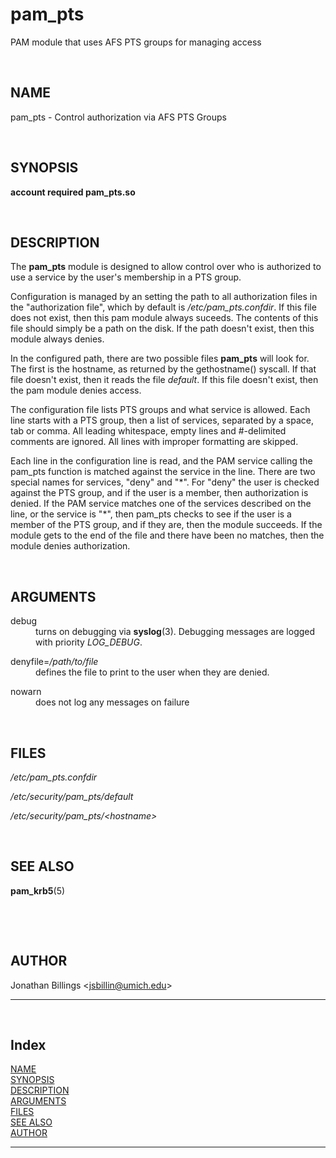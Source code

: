 pam_pts
=======

PAM module that uses AFS PTS groups for managing access

<P>
<A NAME="lbAB">&nbsp;</A>
<H2>NAME</H2>

pam_pts - Control authorization via AFS PTS Groups
<P>
<A NAME="lbAC">&nbsp;</A>
<H2>SYNOPSIS</H2>

<B>account required pam_pts.so</B>

<P>
<A NAME="lbAD">&nbsp;</A>
<H2>DESCRIPTION</H2>

The <B>pam_pts</B> module is designed to allow control over who is
authorized to use a service by the user's membership in a PTS group.
<P>
Configuration is managed by an setting the path to all authorization
files in the &quot;authorization file&quot;, which by default is
<I>/etc/pam_pts.confdir</I>.  If this file does not exist, then this pam
module always suceeds.  The contents of this file should simply be a
path on the disk.  If the path doesn't exist, then this module always
denies. 
<P>
In the configured path, there are two possible files <B>pam_pts</B>
will look for.  The first is the hostname, as returned by the
gethostname() syscall.  If that file doesn't exist, then it reads the
file <I>default</I>.  If this file doesn't exist, then the pam module
denies access.
<P>
The configuration file lists PTS groups and what service is allowed.
Each line starts with a PTS group, then a list of services, separated
by a space, tab or comma.  All leading whitespace, empty lines
and #-delimited comments are ignored.  All lines with improper formatting
are skipped.
<P>
Each line in the configuration line is read, and the PAM service
calling the pam_pts function is matched against the service in the
line.  There are two special names for services, &quot;deny&quot; and &quot;*&quot;.
For &quot;deny&quot; the user is checked against the PTS group, and if the user
is a member, then authorization is denied.  If the PAM service matches
one of the services described on the line, or the service is &quot;*&quot;, then
pam_pts checks to see if the user is a member of the PTS group, and if
they are, then the module succeeds.  If the module gets to the end of
the file and there have been no matches, then the module denies
authorization.
<P>
<A NAME="lbAE">&nbsp;</A>
<H2>ARGUMENTS</H2>

<P>
<DL COMPACT>
<DT>debug<DD>
turns on debugging via <B>syslog</B>(3).  Debugging messages are logged with
priority <I>LOG_DEBUG</I>.
<P>
<DT>denyfile=<I>/path/to/file</I><DD>
defines the file to print to the user when they are denied.
<P>
<DT>nowarn<DD>
does not log any messages on failure
<P>
</DL>
<A NAME="lbAF">&nbsp;</A>
<H2>FILES</H2>

<I>/etc/pam_pts.confdir</I>
<BR>

<I>/etc/security/pam_pts/default</I>
<BR>

<I>/etc/security/pam_pts/&lt;hostname&gt;</I>
<BR>

<P>
<A NAME="lbAG">&nbsp;</A>
<H2>SEE ALSO</H2>

<B>pam_krb5</B>(5)

<BR>

<P>
<A NAME="lbAH">&nbsp;</A>
<H2>AUTHOR</H2>

Jonathan Billings &lt;<A HREF="mailto:jsbillin@umich.edu">jsbillin@umich.edu</A>&gt;
<P>

<HR>
<A NAME="index">&nbsp;</A><H2>Index</H2>
<DL>
<DT><A HREF="#lbAB">NAME</A><DD>
<DT><A HREF="#lbAC">SYNOPSIS</A><DD>
<DT><A HREF="#lbAD">DESCRIPTION</A><DD>
<DT><A HREF="#lbAE">ARGUMENTS</A><DD>
<DT><A HREF="#lbAF">FILES</A><DD>
<DT><A HREF="#lbAG">SEE ALSO</A><DD>
<DT><A HREF="#lbAH">AUTHOR</A><DD>
</DL>
<HR>
